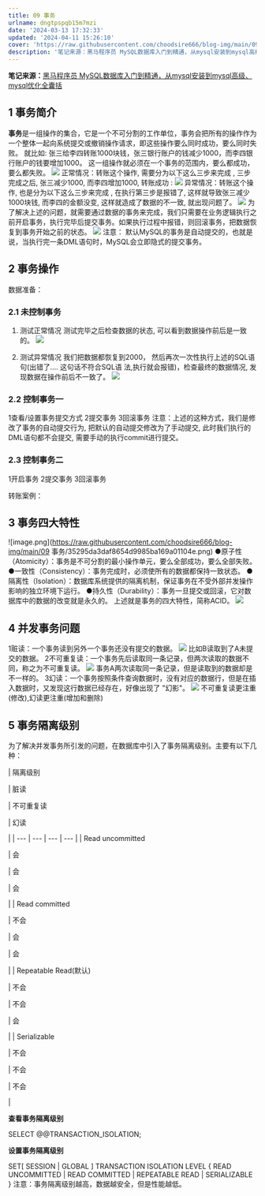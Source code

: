 ```yaml
---
title: 09 事务
urlname: dngtpspqb15m7mzi
date: '2024-03-13 17:32:33'
updated: '2024-04-11 15:26:10'
cover: 'https://raw.githubusercontent.com/choodsire666/blog-img/main/09 事务/35295da3daf8654d9985ba169a01104e.png'
description: '笔记来源：黑马程序员 MySQL数据库入门到精通，从mysql安装到mysql高级、mysql优化全囊括1 事务简介事务是一组操作的集合，它是一个不可分割的工作单位，事务会把所有的操作作为一个整体一起向系统提交或撤销操作请求，即这些操作要么同时成功，要么同时失败。就比如: 张三给李四转账100...'
---
```

**笔记来源：**[黑马程序员 MySQL数据库入门到精通，从mysql安装到mysql高级、mysql优化全囊括](https://www.bilibili.com/video/BV1Kr4y1i7ru/?spm_id_from=333.337.search-card.all.click&vd_source=e8046ccbdc793e09a75eb61fe8e84a30)

## **1 事务简介**

**事务**是一组操作的集合，它是一个不可分割的工作单位，事务会把所有的操作作为一个整体一起向系统提交或撤销操作请求，即这些操作要么同时成功，要么同时失败。
就比如: 张三给李四转账1000块钱，张三银行账户的钱减少1000，而李四银行账户的钱要增加1000。 这一组操作就必须在一个事务的范围内，要么都成功，要么都失败。 
![](https://www.yuque.com/api/filetransfer/images?url=https%3A%2F%2Fimg2022.cnblogs.com%2Fblog%2F2217415%2F202205%2F2217415-20220505215729675-686542799.png&sign=e6b69f1fd900d6e188811d0b2e902606d904992e85b1081206ac6ebee5481c90#from=url&id=lDPKp&originHeight=219&originWidth=1253&originalType=binary&ratio=1.2395833730697632&rotation=0&showTitle=false&status=done&style=none&title=)
正常情况：转账这个操作, 需要分为以下这么三步来完成 , 三步完成之后, 张三减少1000, 而李四增加1000, 转账成功 : 
![](https://www.yuque.com/api/filetransfer/images?url=https%3A%2F%2Fimg2022.cnblogs.com%2Fblog%2F2217415%2F202205%2F2217415-20220505215747367-1044727964.png&sign=ce618d67904169c25b8d303d714516c7a7e847be131e724402f650773fa5b381#from=url&id=yG0oM&originHeight=318&originWidth=1305&originalType=binary&ratio=1.2395833730697632&rotation=0&showTitle=false&status=done&style=none&title=)
异常情况：转账这个操作, 也是分为以下这么三步来完成 , 在执行第三步是报错了, 这样就导致张三减少1000块钱, 而李四的金额没变, 这样就造成了数据的不一致, 就出现问题了。 
![](https://www.yuque.com/api/filetransfer/images?url=https%3A%2F%2Fimg2022.cnblogs.com%2Fblog%2F2217415%2F202205%2F2217415-20220505215807932-2003006191.png&sign=5e8a22146c64907e4a23ab773d5f92a6c06f5d901ec746d3c3633eea8e84b0a1#from=url&id=Wzji7&originHeight=483&originWidth=1270&originalType=binary&ratio=1.2395833730697632&rotation=0&showTitle=false&status=done&style=none&title=)
为了解决上述的问题，就需要通过数据的事务来完成，我们只需要在业务逻辑执行之前开启事务，执行完毕后提交事务。如果执行过程中报错，则回滚事务，把数据恢复到事务开始之前的状态。 
![](https://www.yuque.com/api/filetransfer/images?url=https%3A%2F%2Fimg2022.cnblogs.com%2Fblog%2F2217415%2F202205%2F2217415-20220505215829428-1464323206.png&sign=a469d16f459eca52982e2027f17cd66c3f3c91801ffc8fbb2efc444895bcc02d#from=url&id=uTQGc&originHeight=450&originWidth=1240&originalType=binary&ratio=1.2395833730697632&rotation=0&showTitle=false&status=done&style=none&title=)
注意： 默认MySQL的事务是自动提交的，也就是说，当执行完一条DML语句时，MySQL会立即隐式的提交事务。

## **2 事务操作**

数据准备：

### **2.1 未控制事务**

1. 测试正常情况
测试完毕之后检查数据的状态, 可以看到数据操作前后是一致的。 
![](https://www.yuque.com/api/filetransfer/images?url=https%3A%2F%2Fimg2022.cnblogs.com%2Fblog%2F2217415%2F202205%2F2217415-20220505220115555-580664995.png&sign=57ce7aeb6a0cf039bfc098d0de7582fe419e653f88b47961159504a2527f0b87#from=url&id=iszY2&originHeight=231&originWidth=869&originalType=binary&ratio=1.2395833730697632&rotation=0&showTitle=false&status=done&style=none&title=)

2. 测试异常情况
我们把数据都恢复到2000， 然后再次一次性执行上述的SQL语句(出错了.... 这句话不符合SQL语 法,执行就会报错)，检查最终的数据情况, 发现数据在操作前后不一致了。 
![](https://www.yuque.com/api/filetransfer/images?url=https%3A%2F%2Fimg2022.cnblogs.com%2Fblog%2F2217415%2F202205%2F2217415-20220505220233300-1614034931.png&sign=3c38a83468df8f2c801b35b86f75538a5ee11e254030218a6fc2afd9928771cd#from=url&id=CKnqE&originHeight=209&originWidth=855&originalType=binary&ratio=1.2395833730697632&rotation=0&showTitle=false&status=done&style=none&title=)

### **2.2 控制事务一**

1查看/设置事务提交方式
2提交事务
3回滚事务
注意：上述的这种方式，我们是修改了事务的自动提交行为, 把默认的自动提交修改为了手动提交, 此时我们执行的DML语句都不会提交, 需要手动的执行commit进行提交。

### **2.3 控制事务二**

1开启事务
2提交事务
3回滚事务

转账案例：

## **3 事务四大特性**
![image.png](https://raw.githubusercontent.com/choodsire666/blog-img/main/09 事务/35295da3daf8654d9985ba169a01104e.png)
●原子性（Atomicity）：事务是不可分割的最小操作单元，要么全部成功，要么全部失败。
●一致性（Consistency）：事务完成时，必须使所有的数据都保持一致状态。
●隔离性（Isolation）：数据库系统提供的隔离机制，保证事务在不受外部并发操作影响的独立环境下运行。
●持久性（Durability）：事务一旦提交或回滚，它对数据库中的数据的改变就是永久的。
上述就是事务的四大特性，简称ACID。 
![](https://www.yuque.com/api/filetransfer/images?url=https%3A%2F%2Fimg2022.cnblogs.com%2Fblog%2F2217415%2F202205%2F2217415-20220505220737640-1206556436.png&sign=2b0640d00fb41918fe78ea8dd8859b0f03d060f2cefd24a0932ecbbed30fb810#from=url&id=EvbWF&originHeight=818&originWidth=1168&originalType=binary&ratio=1.2395833730697632&rotation=0&showTitle=false&status=done&style=none&title=)

## **4 并发事务问题**

1赃读：一个事务读到另外一个事务还没有提交的数据。
![](https://www.yuque.com/api/filetransfer/images?url=https%3A%2F%2Fimg2022.cnblogs.com%2Fblog%2F2217415%2F202205%2F2217415-20220505220803509-846475353.png&sign=6a11d2d93cab09e71549bb2c79f36ae2d50154ee7eef2de9c70922e468967395#from=url&id=rsYe1&originHeight=377&originWidth=1335&originalType=binary&ratio=1.2395833730697632&rotation=0&showTitle=false&status=done&style=none&title=)
比如B读取到了A未提交的数据。
2不可重复读：一个事务先后读取同一条记录，但两次读取的数据不同，称之为不可重复读。
![](https://www.yuque.com/api/filetransfer/images?url=https%3A%2F%2Fimg2022.cnblogs.com%2Fblog%2F2217415%2F202205%2F2217415-20220505220828152-1242800988.png&sign=7a24991335b75103c8caf5068628044924cf8f8c807bdde9b02513b2e07e6ef5#from=url&id=FVSZP&originHeight=307&originWidth=1325&originalType=binary&ratio=1.2395833730697632&rotation=0&showTitle=false&status=done&style=none&title=)
事务A两次读取同一条记录，但是读取到的数据却是不一样的。
3幻读：一个事务按照条件查询数据时，没有对应的数据行，但是在插入数据时，又发现这行数据已经存在，好像出现了 "幻影"。
![](https://www.yuque.com/api/filetransfer/images?url=https%3A%2F%2Fimg2022.cnblogs.com%2Fblog%2F2217415%2F202205%2F2217415-20220505220901865-532256509.png&sign=7185248e6930ef1e8f4f5adaad9b58ffd220d1987da82336787ec7dd78fd804f#from=url&id=z9oQI&originHeight=344&originWidth=1273&originalType=binary&ratio=1.2395833730697632&rotation=0&showTitle=false&status=done&style=none&title=)
不可重复读更注重(修改),幻读更注重(增加和删除)

## **5 事务隔离级别**

为了解决并发事务所引发的问题，在数据库中引入了事务隔离级别。主要有以下几种：

| 隔离级别

 | 脏读

 | 不可重复读

 | 幻读

 |
| --- | --- | --- | --- |
| Read uncommitted

 | 会

 | 会

 | 会

 |
| Read committed

 | 不会

 | 会

 | 会

 |
| Repeatable Read(默认)

 | 不会

 | 不会

 | 会

 |
| Serializable

 | 不会

 | 不会

 | 不会

 |

**查看事务隔离级别**

SELECT @@TRANSACTION_ISOLATION;

**设置事务隔离级别**

SET[ SESSION | GLOBAL ] TRANSACTION ISOLATION LEVEL { READ UNCOMMITTED | READ COMMITTED | REPEATABLE READ | SERIALIZABLE }
注意：事务隔离级别越高，数据越安全，但是性能越低。
